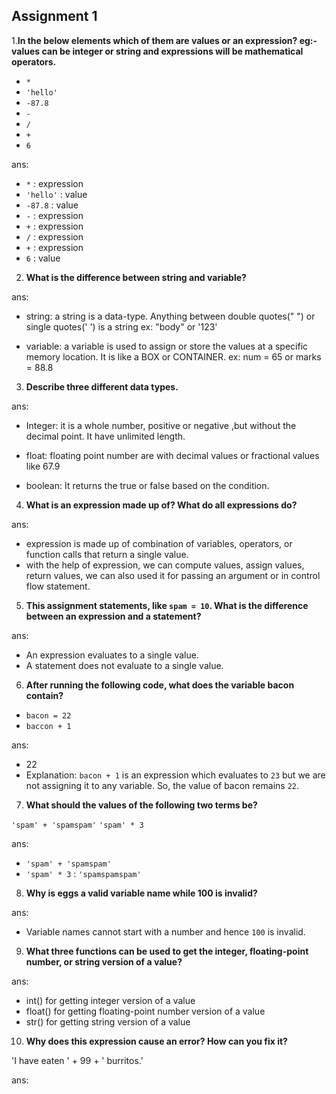 ## Assignment 1

1.**In the below elements which of them are values or an expression? eg:- values can be integer or string and expressions will be mathematical operators.**
- `*`
- `'hello'`
- `-87.8`
- `-`
- `/`
- `+`
- `6`


ans: 

- `*` : expression
- `'hello'` : value
- `-87.8` : value
- `-` : expression
- `+` : expression
- `/` : expression
- `+` : expression
- `6` : value




2. **What is the difference between string and variable?**

ans: 
- string: a string is a data-type. Anything between double quotes(" ") or single quotes(' ') is a string
   ex: "body" or '123'
 
 - variable: a variable is used to assign or store the    values at a specific memory location. It is like a BOX or CONTAINER.
  ex: num = 65     or      marks = 88.8





3. **Describe three different data types.**

ans:
- Integer: it is a whole number, positive or negative ,but without the decimal point. It have unlimited length.

- float: floating point number are with decimal values or fractional values like 67.9

- boolean: It returns the true or false based on the condition.





4. **What is an expression made up of? What do all expressions do?**

ans:
- expression is made up of combination of variables, operators, or function calls that return a single value.
- with the help of expression, we can compute values, assign values, return values, we can also used it for passing an argument or in control flow statement.




5. **This assignment statements, like `spam = 10`. What is the difference between an expression and a statement?**

ans:
- An expression evaluates to a single value.
- A statement does not evaluate to a single value.




6. **After running the following code, what does the variable bacon contain?**

- `bacon = 22`
- `baccon + 1`

ans:
- 22
- Explanation: `bacon + 1` is an expression which evaluates to `23` but we are not assigning it to any variable. So, the value of bacon remains `22`.




7. **What should the values of the following two terms be?**

`'spam' + 'spamspam'`
`'spam' * 3`

ans:
- `'spam' + 'spamspam'` 
- `'spam' * 3` : `'spamspamspam'`




8. **Why is eggs a valid variable name while 100 is invalid?**

ans:
- Variable names cannot start with a number and hence `100` is invalid.




9. **What three functions can be used to get the integer, floating-point number, or string version of a value?**

ans:
- int() for getting integer version of a value
- float() for getting floating-point number version of a value
- str() for getting string version of a value



10. **Why does this expression cause an error? How can you fix it?**

'I have eaten ' + 99 + ' burritos.'

ans:

